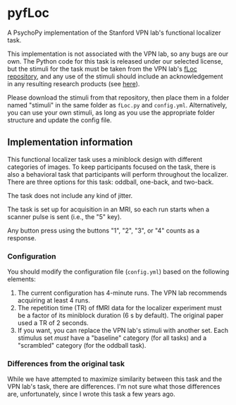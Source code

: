 # pyfLoc

A PsychoPy implementation of the Stanford VPN lab's functional localizer task.

This implementation is not associated with the VPN lab, so any bugs are our own.
The Python code for this task is released under our selected license,
but the stimuli for the task must be taken from the VPN lab's [fLoc repository](https://github.com/VPNL/fLoc),
and any use of the stimuli should include an acknowledgement in any resulting research products
(see [here](https://github.com/VPNL/fLoc#citation)).

Please download the stimuli from that repository,
then place them in a folder named "stimuli" in the same folder as `fLoc.py` and `config.yml`.
Alternatively, you can use your own stimuli,
as long as you use the appropriate folder structure and update the config file.

## Implementation information

This functional localizer task uses a miniblock design with different categories of images.
To keep participants focused on the task,
there is also a behavioral task that participants will perform throughout the localizer.
There are three options for this task: oddball, one-back, and two-back.

The task does not include any kind of jitter.

The task is set up for acquisition in an MRI,
so each run starts when a scanner pulse is sent (i.e., the "5" key).

Any button press using the buttons "1", "2", "3", or "4" counts as a response.

### Configuration

You should modify the configuration file (`config.yml`) based on the following elements:

1.  The current configuration has 4-minute runs. The VPN lab recommends acquiring at least 4 runs.
2.  The repetition time (TR) of fMRI data for the localizer experiment must be a factor of its miniblock duration (6 s by default).
    The original paper used a TR of 2 seconds.
3.  If you want, you can replace the VPN lab's stimuli with another set.
    Each stimulus set *must* have a "baseline" category (for all tasks) and a "scrambled" category (for the oddball task).

### Differences from the original task

While we have attempted to maximize similarity between this task and the VPN lab's task,
there are differences.
I'm not sure what those differences are, unfortunately, since I wrote this task a few years ago.
